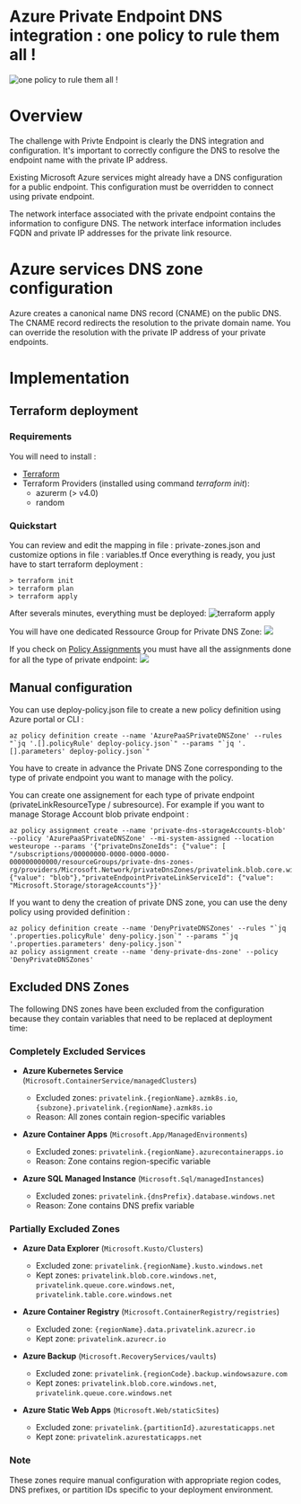 # Azure Private Endpoint DNS integration : one policy to rule them all !

![one policy to rule them all !](images/azure-policy.png)

# Overview
The challenge with Privte Endpoint is clearly the DNS integration and configuration. 
It's important to correctly configure the DNS to resolve the endpoint name with the private IP address.

Existing Microsoft Azure services might already have a DNS configuration for a public endpoint. This configuration must be overridden to connect using private endpoint.

The network interface associated with the private endpoint contains the information to configure DNS. The network interface information includes FQDN and private IP addresses for the private link resource.

# Azure services DNS zone configuration
Azure creates a canonical name DNS record (CNAME) on the public DNS. The CNAME record redirects the resolution to the private domain name. You can override the resolution with the private IP address of your private endpoints.

# Implementation
## Terraform deployment
### Requirements
You will need to install : 
* [Terraform](https://www.terraform.io/downloads.html)
* Terraform Providers (installed using command *terraform init*): 
  * azurerm (> v4.0)
  * random

### Quickstart
You can review and edit the mapping in file : private-zones.json and customize options in file : variables.tf
Once everything is ready, you just have to start terraform deployment : 
````
> terraform init
> terraform plan
> terraform apply
````
After severals minutes, everything must be deployed: 
![terraform apply](images/terraform.png)

You will have one dedicated Ressource Group for Private DNS Zone: 
![](images/private-dns-zones-rg.png)

If you check on [Policy Assignments](https://portal.azure.com/#view/Microsoft_Azure_Policy/PolicyMenuBlade/~/Assignments) you must have all the assignments done for all the type of private endpoint: 
![](images/policy-assignments.png)

## Manual configuration
You can use deploy-policy.json file to create a new policy definition using Azure portal or CLI : 
```
az policy definition create --name 'AzurePaaSPrivateDNSZone' --rules "`jq '.[].policyRule' deploy-policy.json`" --params "`jq '.[].parameters' deploy-policy.json`"
```

You have to create in advance the Private DNS Zone corresponding to the type of private endpoint you want to manage with the policy. 

You can create one assignement for each type of private endpoint (privateLinkResourceType / subresource). For example if you want to manage Storage Account blob private endpoint : 
```
az policy assignment create --name 'private-dns-storageAccounts-blob' --policy 'AzurePaaSPrivateDNSZone' --mi-system-assigned --location westeurope --params '{"privateDnsZoneIds": {"value": [  "/subscriptions/00000000-0000-0000-0000-000000000000/resourceGroups/private-dns-zones-rg/providers/Microsoft.Network/privateDnsZones/privatelink.blob.core.windows.net"]},"privateEndpointGroupId": {"value": "blob"},"privateEndpointPrivateLinkServiceId": {"value": "Microsoft.Storage/storageAccounts"}}'
```

If you want to deny the creation of private DNS zone, you can use the deny policy using provided definition : 
```
az policy definition create --name 'DenyPrivateDNSZones' --rules "`jq '.properties.policyRule' deny-policy.json`" --params "`jq '.properties.parameters' deny-policy.json`"
az policy assignment create --name 'deny-private-dns-zone' --policy 'DenyPrivateDNSZones'

```

## Excluded DNS Zones

The following DNS zones have been excluded from the configuration because they contain variables that need to be replaced at deployment time:

### Completely Excluded Services
- **Azure Kubernetes Service** (`Microsoft.ContainerService/managedClusters`)
  - Excluded zones: `privatelink.{regionName}.azmk8s.io`, `{subzone}.privatelink.{regionName}.azmk8s.io`
  - Reason: All zones contain region-specific variables

- **Azure Container Apps** (`Microsoft.App/ManagedEnvironments`) 
  - Excluded zones: `privatelink.{regionName}.azurecontainerapps.io`
  - Reason: Zone contains region-specific variable

- **Azure SQL Managed Instance** (`Microsoft.Sql/managedInstances`)
  - Excluded zones: `privatelink.{dnsPrefix}.database.windows.net`
  - Reason: Zone contains DNS prefix variable

### Partially Excluded Zones
- **Azure Data Explorer** (`Microsoft.Kusto/Clusters`)
  - Excluded zone: `privatelink.{regionName}.kusto.windows.net`
  - Kept zones: `privatelink.blob.core.windows.net`, `privatelink.queue.core.windows.net`, `privatelink.table.core.windows.net`

- **Azure Container Registry** (`Microsoft.ContainerRegistry/registries`)
  - Excluded zone: `{regionName}.data.privatelink.azurecr.io`
  - Kept zone: `privatelink.azurecr.io`

- **Azure Backup** (`Microsoft.RecoveryServices/vaults`)
  - Excluded zone: `privatelink.{regionCode}.backup.windowsazure.com`
  - Kept zones: `privatelink.blob.core.windows.net`, `privatelink.queue.core.windows.net`

- **Azure Static Web Apps** (`Microsoft.Web/staticSites`)
  - Excluded zone: `privatelink.{partitionId}.azurestaticapps.net`
  - Kept zone: `privatelink.azurestaticapps.net`

### Note
These zones require manual configuration with appropriate region codes, DNS prefixes, or partition IDs specific to your deployment environment.

